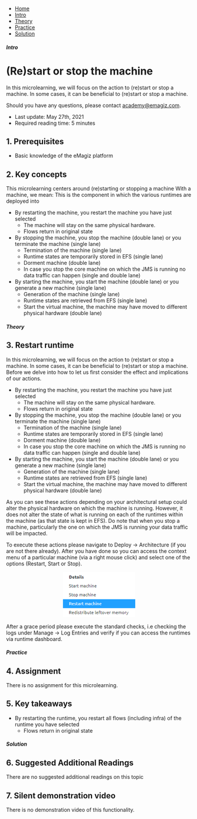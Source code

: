 <div class="ez-academy">
    <div class="ez-academy__body">
        <main class="micro-learning">
        <ul class="doc-nav">
            <li class="doc-nav__item"><a href="../../docs/microlearning/novice-emagiz-cloud-management-index" class="doc-nav__link">Home</a></li>
            <li class="doc-nav__item"><a href="#intro" class="doc-nav__link">Intro</a></li>
            <li class="doc-nav__item"><a href="#theory" class="doc-nav__link">Theory</a></li>
            <li class="doc-nav__item"><a href="#practice" class="doc-nav__link">Practice</a></li>
            <li class="doc-nav__item"><a href="#solution" class="doc-nav__link">Solution</a></li>
        </ul>

<div class="doc">

##### Intro

# (Re)start or stop the machine

In this microlearning, we will focus on the action to (re)start or stop a machine. In some cases, it can be beneficial to (re)start or stop a machine.

Should you have any questions, please contact academy@emagiz.com.

- Last update: May 27th, 2021
- Required reading time: 5 minutes

## 1. Prerequisites
- Basic knowledge of the eMagiz platform

## 2. Key concepts
This microlearning centers around (re)starting or stopping a machine
With a machine, we mean: This is the component in which the various runtimes are deployed into

- By restarting the machine, you restart the machine you have just selected
    - The machine will stay on the same physical hardware.
    - Flows return in original state
- By stopping the machine, you stop the machine (double lane) or you terminate the machine (single lane)
    - Termination of the machine (single lane)
    - Runtime states are temporarily stored in EFS (single lane)
    - Dorment machine (double lane)
    - In case you stop the core machine on which the JMS is running no data traffic can happen (single and double lane)
- By starting the machine, you start the machine (double lane) or you generate a new machine (single lane)
    - Generation of the machine (single lane)
    - Runtime states are retrieved from EFS (single lane)
    - Start the virtual machine, the machine may have moved to different physical hardware (double lane)


##### Theory

## 3. Restart runtime

In this microlearning, we will focus on the action to (re)start or stop a machine. In some cases, it can be beneficial to (re)start or stop a machine. Before we delve into how to let us first consider the effect and implications of our actions.

- By restarting the machine, you restart the machine you have just selected
    - The machine will stay on the same physical hardware.
    - Flows return in original state
- By stopping the machine, you stop the machine (double lane) or you terminate the machine (single lane)
    - Termination of the machine (single lane)
    - Runtime states are temporarily stored in EFS (single lane)
    - Dorment machine (double lane)
    - In case you stop the core machine on which the JMS is running no data traffic can happen (single and double lane)
- By starting the machine, you start the machine (double lane) or you generate a new machine (single lane)
    - Generation of the machine (single lane)
    - Runtime states are retrieved from EFS (single lane)
    - Start the virtual machine, the machine may have moved to different physical hardware (double lane)

As you can see these actions depending on your architectural setup could alter the physical hardware on which the machine is running. However, it does not alter the state of what is running on each of the runtimes within the machine (as that state is kept in EFS). Do note that when you stop a machine, particularly the one on which the JMS is running your data traffic will be impacted.

To execute these actions please navigate to Deploy -> Architecture (if you are not there already). After you have done so you can access the context menu of a particular machine (via a right mouse click) and select one of the options (Restart, Start or Stop).

<p align="center"><img src="../../img/microlearning/novice-emagiz-cloud-management-restart-or-stop-machine--context-menu-machine.png"></p>

After a grace period please execute the standard checks, i.e checking the logs under Manage -> Log Entries and verify if you can access the runtimes via runtime dashboard.

##### Practice

## 4. Assignment

There is no assignment for this microlearning.

## 5. Key takeaways

- By restarting the runtime, you restart all flows (including infra) of the runtime you have selected
    - Flows return in original state

##### Solution

## 6. Suggested Additional Readings

There are no suggested additional readings on this topic

## 7. Silent demonstration video

There is no demonstration video of this functionality. 

</div>
</main>
</div>
</div>